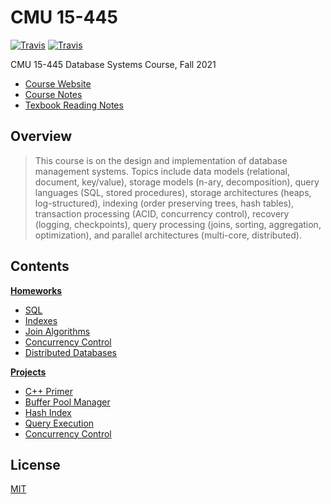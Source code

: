 # CMU 15-445
[![Travis](https://img.shields.io/badge/language-sql-blue.svg)]() [![Travis](https://img.shields.io/badge/language-c++-green.svg)]()

CMU 15-445 Database Systems Course, Fall 2021

+   [Course Website](https://15445.courses.cs.cmu.edu/fall2021/)
+   [Course Notes](https://lyrics-reading.notion.site/CMU-15-445-37b7bb98903a49b297a8bdc71cff826f)
+   [Texbook Reading Notes](https://lyrics-reading.notion.site/Database-System-Concepts-eb0b86cee63b49c0acc7d45f6a4b366b)

## Overview

>This course is on the design and implementation of database management systems. Topics include data models (relational, document, key/value), storage models (n-ary, decomposition), query languages (SQL, stored procedures), storage architectures (heaps, log-structured), indexing (order preserving trees, hash tables), transaction processing (ACID, concurrency control), recovery (logging, checkpoints), query processing (joins, sorting, aggregation, optimization), and parallel architectures (multi-core, distributed).

## Contents

[**Homeworks**](./homeworks)

+   [SQL](./homeworks/hw1)
+   [Indexes](./homeworks/hw2)
+   [Join Algorithms](./homeworks/hw3)
+   [Concurrency Control](./homeworks/hw4)
+   [Distributed Databases](./homeworks/hw5)

[**Projects**](./projects)

+   [C++ Primer](./projects/project0)
+   [Buffer Pool Manager](./projects/project1)
+   [Hash Index](./projects/project2)
+   [Query Execution](./projects/project3)
+   [Concurrency Control](./projects/project4)

## License

[MIT](./LICENSE)
